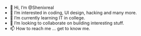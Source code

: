 - 👋 Hi, I’m @Shenixreal
- 👀 I’m interested in coding, UI design, hacking and many more.
- 🌱 I’m currently learning IT in college.
- 💞️ I’m looking to collaborate on building interesting stuff.
- 📫 How to reach me ... get to know me.

<!---
Shenixreal/Shenixreal is a ✨ special ✨ repository because its `README.md` (this file) appears on your GitHub profile.
You can click the Preview link to take a look at your changes.
--->
